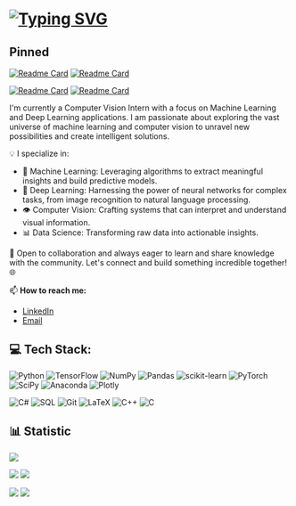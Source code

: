 # [![Typing SVG](https://readme-typing-svg.herokuapp.com?color=%2336BCF7&lines=Hello,+I'm+Alexander+Zadorozhnyy+👋)](https://git.io/typing-svg)

## Pinned

[![Readme Card](https://github-readme-stats.vercel.app/api/pin/?username=Alexander-Zadorozhnyy&repo=CGAN_CAPTCHA_SOLVER&theme=radical)](https://github.com/Alexander-Zadorozhnyy/CGAN_CAPTCHA_SOLVER)
[![Readme Card](https://github-readme-stats.vercel.app/api/pin/?username=Alexander-Zadorozhnyy&repo=Licence-Plate-Recognition&theme=radical)](https://github.com/Alexander-Zadorozhnyy/Licence-Plate-Recognition)

[![Readme Card](https://github-readme-stats.vercel.app/api/pin/?username=Alexander-Zadorozhnyy&repo=fp2022-haskell-FSharp-Mini-ML&theme=radical)](https://github.com/Alexander-Zadorozhnyy/fp2022-haskell-FSharp-Mini-ML)
[![Readme Card](https://github-readme-stats.vercel.app/api/pin/?username=Alexander-Zadorozhnyy&repo=ml-practices&theme=radical)](https://github.com/Alexander-Zadorozhnyy/ml-practices)


I'm currently a Computer Vision Intern with a focus on Machine Learning and Deep Learning applications. I am passionate about exploring the vast universe of machine learning and computer vision to unravel new possibilities and create intelligent solutions.

💡 I specialize in:
- 🤖 Machine Learning: Leveraging algorithms to extract meaningful insights and build predictive models.
- 🧠 Deep Learning: Harnessing the power of neural networks for complex tasks, from image recognition to natural language processing.
- 👁️ Computer Vision: Crafting systems that can interpret and understand visual information.
- 📊 Data Science: Transforming raw data into actionable insights.

🤝 Open to collaboration and always eager to learn and share knowledge with the community. Let's connect and build something incredible together! 🌐

📫 **How to reach me:**
- [LinkedIn](https://www.linkedin.com/in/alex-zadorozhnyy-44a55a255/)
- [Email](mailto:alexander.zadorozhnyy@yandex.ru)



## 💻 Tech Stack:

![Python](https://img.shields.io/badge/python-3670A0?style=for-the-badge&logo=python&logoColor=ffdd54)
![TensorFlow](https://img.shields.io/badge/TensorFlow-%23FF6F00.svg?style=for-the-badge&logo=TensorFlow&logoColor=white)
![NumPy](https://img.shields.io/badge/numpy-%23013243.svg?style=for-the-badge&logo=numpy&logoColor=white)
![Pandas](https://img.shields.io/badge/pandas-%23150458.svg?style=for-the-badge&logo=pandas&logoColor=white)
![scikit-learn](https://img.shields.io/badge/scikit--learn-%23F7931E.svg?style=for-the-badge&logo=scikit-learn&logoColor=white)
![PyTorch](https://img.shields.io/badge/PyTorch-%23EE4C2C.svg?style=for-the-badge&logo=PyTorch&logoColor=white)
![SciPy](https://img.shields.io/badge/SciPy-%230C55A5.svg?style=for-the-badge&logo=scipy&logoColor=%white)
![Anaconda](https://img.shields.io/badge/Anaconda-%2344A833.svg?style=for-the-badge&logo=anaconda&logoColor=white)
![Plotly](https://img.shields.io/badge/Plotly-%233F4F75.svg?style=for-the-badge&logo=plotly&logoColor=white) 

![C#](https://img.shields.io/badge/C%23-239120.svg?style=for-the-badge&logo=c-sharp&logoColor=white)
![SQL](https://img.shields.io/badge/SQL-4479A1.svg?style=for-the-badge&logo=sql&logoColor=white)
![Git](https://img.shields.io/badge/Git-F05032.svg?style=for-the-badge&logo=git&logoColor=white)
![LaTeX](https://img.shields.io/badge/LaTeX-008080.svg?style=for-the-badge&logo=latex&logoColor=white)
![C++](https://img.shields.io/badge/C%2B%2B-00599C.svg?style=for-the-badge&logo=c%2B%2B&logoColor=white)
![C](https://img.shields.io/badge/c-%2300599C.svg?style=for-the-badge&logo=c&logoColor=white)

## 📊 Statistic

![](https://github-profile-summary-cards.vercel.app/api/cards/profile-details?username=Alexander-Zadorozhnyy&theme=radical)

![](https://github-profile-summary-cards.vercel.app/api/cards/most-commit-language?username=Alexander-Zadorozhnyy&theme=radical)
![](https://github-profile-summary-cards.vercel.app/api/cards/repos-per-language?username=Alexander-Zadorozhnyy&theme=radical)

![](https://github-profile-summary-cards.vercel.app/api/cards/stats?username=Alexander-Zadorozhnyy&theme=radical)
![](https://github-profile-summary-cards.vercel.app/api/cards/productive-time?username=Alexander-Zadorozhnyy&theme=radical)